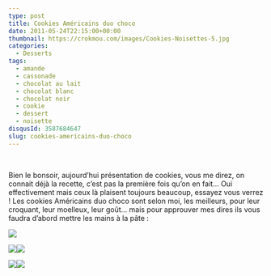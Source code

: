 ```yaml
---
type: post
title: Cookies Américains duo choco
date: 2011-05-24T22:15:00+00:00
thumbnail: https://crokmou.com/images/Cookies-Noisettes-5.jpg
categories: 
  - Desserts
tags: 
  - amande
  - cassonade
  - chocolat au lait
  - chocolat blanc
  - chocolat noir
  - cookie
  - dessert
  - noisette
disqusId: 3587684647
slug: cookies-americains-duo-choco
---
```


 

Bien le bonsoir, aujourd’hui présentation de cookies, vous me direz, on connait déjà la recette, c’est pas la première fois qu’on en fait… Oui effectivement mais ceux là plaisent toujours beaucoup, essayez vous verrez ! Les cookies Américains duo choco sont selon moi, les meilleurs, pour leur croquant, leur moelleux, leur goût… mais pour approuver mes dires ils vous faudra d’abord mettre les mains à la pâte :<a name="more"></a>

[![](http://3.bp.blogspot.com/-9GF_nDoA4bM/TsFv1BsKViI/AAAAAAAABJQ/f1QOcZz06xY/s1600/Cookies.jpg)](http://3.bp.blogspot.com/-9GF_nDoA4bM/TsFv1BsKViI/AAAAAAAABJQ/f1QOcZz06xY/s1600/Cookies.jpg)

[![](http://2.bp.blogspot.com/-7MuEwbvuDSE/Tdz9vlML7WI/AAAAAAAAAL4/OgGvg6mAyaM/s400/Cookies+Noisettes+4.jpg)](http://2.bp.blogspot.com/-7MuEwbvuDSE/Tdz9vlML7WI/AAAAAAAAAL4/OgGvg6mAyaM/s1600/Cookies+Noisettes+4.jpg)[![](http://3.bp.blogspot.com/-Iaj0LIa1kQw/TdwgrMPfyqI/AAAAAAAAALs/hPh3bHV9LVo/s400/Cookies+Noisettes+3.jpg)](http://3.bp.blogspot.com/-Iaj0LIa1kQw/TdwgrMPfyqI/AAAAAAAAALs/hPh3bHV9LVo/s1600/Cookies+Noisettes+3.jpg)

[![](http://4.bp.blogspot.com/-jeO1xDhF-gA/TdwgoyZFSUI/AAAAAAAAALo/3j9y3KzdSnQ/s400/Cookies+Noisettes+2.jpg)](http://4.bp.blogspot.com/-jeO1xDhF-gA/TdwgoyZFSUI/AAAAAAAAALo/3j9y3KzdSnQ/s1600/Cookies+Noisettes+2.jpg)[![](http://2.bp.blogspot.com/-NUtwZI3f1iU/Tdwgts3cueI/AAAAAAAAALw/fo9rXYpI3tg/s400/Cookies+Noisettes.jpg)](http://2.bp.blogspot.com/-NUtwZI3f1iU/Tdwgts3cueI/AAAAAAAAALw/fo9rXYpI3tg/s1600/Cookies+Noisettes.jpg)

